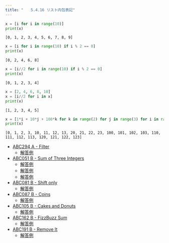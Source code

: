 ```yaml
---
title: "　　5.4.16 リスト内包表記"
---
```


```python:サンプルコード：sample_391.py
x = [i for i in range(10)]
print(x)
```

```text:実行結果
[0, 1, 2, 3, 4, 5, 6, 7, 8, 9]
```

```python:サンプルコード：sample_392.py
x = [i for i in range(10) if i % 2 == 0]
print(x)
```

```text:実行結果
[0, 2, 4, 6, 8]
```

```python:サンプルコード：sample_393.py
x = [i//2 for i in range(10) if i % 2 == 0]
print(x)
```

```text:実行結果
[0, 1, 2, 3, 4]
```

```python:サンプルコード：sample_394.py
x = [2, 4, 6, 8, 10]
x = [i//2 for i in x]
print(x)
```

```text:実行結果
[1, 2, 3, 4, 5]
```

```python:サンプルコード：sample_395.py
x = [1*i + 10*j + 100*k for k in range(2) for j in range(3) for i in range(4)]
print(x)
```

```text:実行結果
[0, 1, 2, 3, 10, 11, 12, 13, 20, 21, 22, 23, 100, 101, 102, 103, 110, 111, 112, 113, 120, 121, 122, 123]
```

- [ABC294 A - Filter](https://atcoder.jp/contests/abc294/tasks/abc294_a)
    - [解答例](https://atcoder.jp/contests/abc294/submissions/39917341)
- [ABC051 B - Sum of Three Integers](https://atcoder.jp/contests/abc051/tasks/abc051_b)
    - [解答例](https://atcoder.jp/contests/abc051/submissions/17912297)
    - [解答例](https://atcoder.jp/contests/abc051/submissions/17912319)
    - [解答例](https://atcoder.jp/contests/abc051/submissions/17912310)
- [ABC081 B - Shift only](https://atcoder.jp/contests/abc081/tasks/abc081_b)
    - [解答例](https://atcoder.jp/contests/abc081/submissions/15465421)
- [ABC087 B - Coins](https://atcoder.jp/contests/abc087/tasks/abc087_b)
    - [解答例](https://atcoder.jp/contests/abc087/submissions/17912358)
- [ABC105 B - Cakes and Donuts](https://atcoder.jp/contests/abc105/tasks/abc105_b)
    - [解答例](https://atcoder.jp/contests/abc105/submissions/17912375)
- [ABC162 B - FizzBuzz Sum](https://atcoder.jp/contests/abc162/tasks/abc162_b)
    - [解答例](https://atcoder.jp/contests/abc162/submissions/17911355)
- [ABC191 B - Remove It](https://atcoder.jp/contests/abc191/tasks/abc191_b)
    - [解答例](https://atcoder.jp/contests/abc191/submissions/21278546)